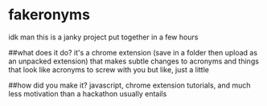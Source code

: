 # fakeronyms
idk man this is a janky project put together in a few hours

##what does it do?
it's a chrome extension (save in a folder then upload as an unpacked extension) that makes subtle changes to acronyms and things that look like acronyms to screw with you but like, just a little

##how did you make it?
javascript, chrome extension tutorials, and much less motivation than a hackathon usually entails
